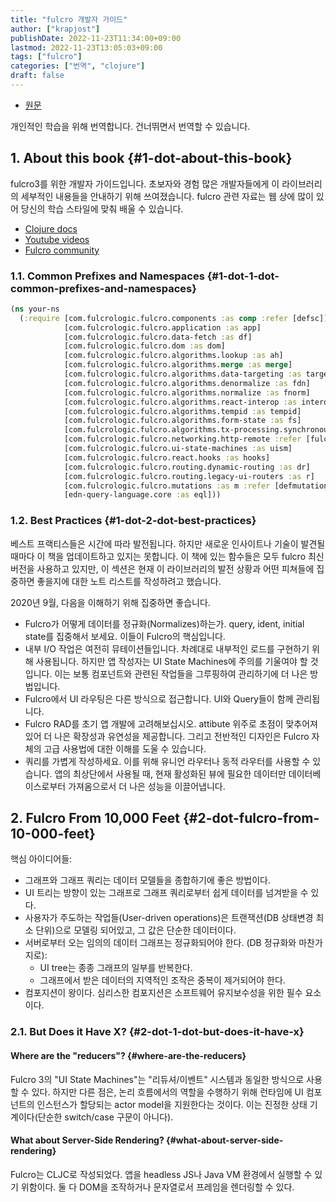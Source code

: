 ```yaml
---
title: "fulcro 개발자 가이드"
author: ["krapjost"]
publishDate: 2022-11-23T11:34:00+09:00
lastmod: 2022-11-23T13:05:03+09:00
tags: ["fulcro"]
categories: ["번역", "clojure"]
draft: false
---
```


-   [원문](https://book.fulcrologic.com/)

개인적인 학습을 위해 번역합니다.
건너뛰면서 번역할 수 있습니다.


## 1. About this book {#1-dot-about-this-book}

fulcro3를 위한 개발자 가이드입니다. 초보자와 경험 많은 개발자들에게 이 라이브러리의 세부적인 내용들을 안내하기 위해 쓰여졌습니다. fulcro 관련 자료는 웹 상에 많이 있어 당신의 학습 스타일에 맞춰 배울 수 있습니다.

-   [Clojure docs](https://cljdoc.org/d/com.fulcrologic/fulcro/3.0.0/doc/readme)
-   [Youtube videos](https://www.youtube.com/playlist?list=PLVi9lDx-4C_T7jkihlQflyqGqU4xVtsfi)
-   [Fulcro community](https://fulcro-community.github.io/main/index.html)


### 1.1. Common Prefixes and Namespaces {#1-dot-1-dot-common-prefixes-and-namespaces}

```clojure
(ns your-ns
  (:require [com.fulcrologic.fulcro.components :as comp :refer [defsc]]
            [com.fulcrologic.fulcro.application :as app]
            [com.fulcrologic.fulcro.data-fetch :as df]
            [com.fulcrologic.fulcro.dom :as dom]
            [com.fulcrologic.fulcro.algorithms.lookup :as ah]
            [com.fulcrologic.fulcro.algorithms.merge :as merge]
            [com.fulcrologic.fulcro.algorithms.data-targeting :as targeting]
            [com.fulcrologic.fulcro.algorithms.denormalize :as fdn]
            [com.fulcrologic.fulcro.algorithms.normalize :as fnorm]
            [com.fulcrologic.fulcro.algorithms.react-interop :as interop]
            [com.fulcrologic.fulcro.algorithms.tempid :as tempid]
            [com.fulcrologic.fulcro.algorithms.form-state :as fs]
            [com.fulcrologic.fulcro.algorithms.tx-processing.synchronous-tx-processing :as stx]
            [com.fulcrologic.fulcro.networking.http-remote :refer [fulcro-http-remote]]
            [com.fulcrologic.fulcro.ui-state-machines :as uism]
            [com.fulcrologic.fulcro.react.hooks :as hooks]
            [com.fulcrologic.fulcro.routing.dynamic-routing :as dr]
            [com.fulcrologic.fulcro.routing.legacy-ui-routers :as r]
            [com.fulcrologic.fulcro.mutations :as m :refer [defmutation]]
            [edn-query-language.core :as eql]))
```


### 1.2. Best Practices {#1-dot-2-dot-best-practices}

베스트 프랙티스들은 시간에 따라 발전됩니다. 하지만 새로운 인사이트나 기술이 발견될 때마다 이 책을 업데이트하고 있지는 못합니다. 이 책에 있는 함수들은 모두 fulcro 최신 버전을 사용하고 있지만, 이 섹션은 현재 이 라이브러리의 발전 상황과 어떤 피쳐들에 집중하면 좋을지에 대한 노트 리스트를 작성하려고 했습니다.

2020년 9월, 다음을 이해하기 위해 집중하면 좋습니다.

-   Fulcro가 어떻게 데이터를 정규화(Normalizes)하는가.
    query, ident, initial state를 집중해서 보세요. 이들이 Fulcro의 핵심입니다.
-   내부 I/O 작업은 여전히 뮤테이션들입니다. 차례대로 내부적인 로드를 구현하기 위해 사용됩니다.
    하지만 앱 작성자는 UI State Machines에 주의를 기울여야 할 것입니다. 이는 보통 컴포넌트와 관련된 작업들을 그루핑하여 관리하기에 더 나은 방법입니다.
-   Fulcro에서 UI 라우팅은 다른 방식으로 접근합니다. UI와 Query들이 함께 관리됩니다.
-   Fulcro RAD를 초기 앱 개발에 고려해보십시오. attibute 위주로 초점이 맞추어져 있어 더 나은 확장성과 유연성을 제공합니다. 그리고 전반적인 디자인은 Fulcro 자체의 고급 사용법에 대한 이해를 도울 수 있습니다.
-   쿼리를 가볍게 작성하세요. 이를 위해 유니언 라우터나 동적 라우터를 사용할 수 있습니다. 앱의 최상단에서 사용될 때, 현재 활성화된 뷰에 필요한 데이터만 데이터베이스로부터 가져옴으로서 더 나은 성능을 이끌어냅니다.


## 2. Fulcro From 10,000 Feet {#2-dot-fulcro-from-10-000-feet}

핵심 아이디어들:

-   그래프와 그래프 쿼리는 데이터 모델들을 종합하기에 좋은 방법이다.
-   UI 트리는 방향이 있는 그래프로 그래프 쿼리로부터 쉽게 데이터를 넘겨받을 수 있다.
-   사용자가 주도하는 작업들(User-driven operations)은 트랜잭션(DB 상태변경 최소 단위)으로 모델링 되어있고, 그 값은 단순한 데이터이다.
-   서버로부터 오는 임의의 데이터 그래프는 정규화되어야 한다. (DB 정규화와 마찬가지로):
    -   UI tree는 종종 그래프의 일부를 반복한다.
    -   그래프에서 받은 데이터의 지역적인 조작은 중복이 제거되어야 한다.
-   컴포지션이 왕이다. 심리스한 컴포지션은 소프트웨어 유지보수성을 위한 필수 요소이다.


### 2.1. But Does it Have X? {#2-dot-1-dot-but-does-it-have-x}


#### Where are the "reducers"? {#where-are-the-reducers}

Fulcro 3의 "UI State Machines"는 "리듀셔/이벤트" 시스템과 동일한 방식으로 사용할 수 있다.
하지만 다른 점은, 논리 흐름에서의 역할을 수행하기 위해 런타임에 UI 컴포넌트의 인스턴스가 할당되는 actor model을 지원한다는 것이다. 이는 진정한 상태 기계이다(단순한 switch/case 구문이 아니다).


#### What about Server-Side Rendering? {#what-about-server-side-rendering}

Fulcro는 CLJC로 작성되었다. 앱을 headless JS나 Java VM 환경에서 실행할 수 있기 위함이다. 둘 다 DOM을 조작하거나 문자열로서 프레임을 렌더링할 수 있다.
